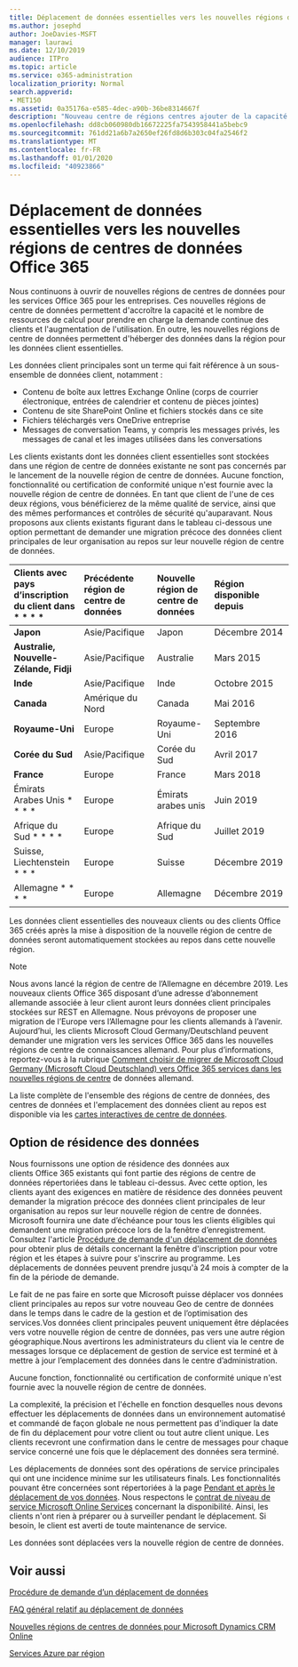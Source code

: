 ```yaml
---
title: Déplacement de données essentielles vers les nouvelles régions de centres de données Office 365
ms.author: josephd
author: JoeDavies-MSFT
manager: laurawi
ms.date: 12/10/2019
audience: ITPro
ms.topic: article
ms.service: o365-administration
localization_priority: Normal
search.appverid:
- MET150
ms.assetid: 0a35176a-e585-4dec-a90b-36be8314667f
description: "Nouveau centre de régions centres ajouter de la capacité et des ressources de calcul pour prendre en charge notre demande de client et sa croissance d’utilisation en cours. En outre, les nouvelles régions de centre de données permettent d'héberger des données dans la région pour les données client essentielles. Le terme « données client essentielles » fait référence à un sous-ensemble de données client définies dans les conditions d'utilisation de Microsoft Online Services : Exchange Onlinecontenu de la boîte aux lettres (corps de courrier électronique, entrées de calendrier et contenu de pièces jointes), SharePoint Onlinecontenu du site et fichiers stockés dans ce site, ainsi que fichiers téléchargés vers OneDrive Entreprise."
ms.openlocfilehash: dd8cb060980db16672225fa7543958441a5bebc9
ms.sourcegitcommit: 761dd21a6b7a2650ef26fd8d6b303c04fa2546f2
ms.translationtype: MT
ms.contentlocale: fr-FR
ms.lasthandoff: 01/01/2020
ms.locfileid: "40923866"
---
```

# <a name="moving-core-data-to-new-office-365-datacenter-geos"></a>Déplacement de données essentielles vers les nouvelles régions de centres de données Office 365

Nous continuons à ouvrir de nouvelles régions de centres de données pour les services Office 365 pour les entreprises. Ces nouvelles régions de centre de données permettent d'accroître la capacité et le nombre de ressources de calcul pour prendre en charge la demande continue des clients et l'augmentation de l'utilisation. En outre, les nouvelles régions de centre de données permettent d'héberger des données dans la région pour les données client essentielles. 

Les données client principales sont un terme qui fait référence à un sous-ensemble de données client, notamment : 
- Contenu de boîte aux lettres Exchange Online (corps de courrier électronique, entrées de calendrier et contenu de pièces jointes)
- Contenu de site SharePoint Online et fichiers stockés dans ce site
- Fichiers téléchargés vers OneDrive entreprise
- Messages de conversation Teams, y compris les messages privés, les messages de canal et les images utilisées dans les conversations
  
Les clients existants dont les données client essentielles sont stockées dans une région de centre de données existante ne sont pas concernés par le lancement de la nouvelle région de centre de données. Aucune fonction, fonctionnalité ou certification de conformité unique n'est fournie avec la nouvelle région de centre de données. En tant que client de l'une de ces deux régions, vous bénéficierez de la même qualité de service, ainsi que des mêmes performances et contrôles de sécurité qu'auparavant. Nous proposons aux clients existants figurant dans le tableau ci-dessous une option permettant de demander une migration précoce des données client principales de leur organisation au repos sur leur nouvelle région de centre de données.
  
|Clients avec pays d’inscription du client dans * * * *|****Précédente région de centre de données****|****Nouvelle région de centre de données****|****Région disponible depuis****|
|:-----|:-----|:-----|:-----|
|****Japon****| Asie/Pacifique | Japon | Décembre 2014 |
|****Australie, Nouvelle-Zélande, Fidji****| Asie/Pacifique | Australie | Mars 2015 |
|****Inde****| Asie/Pacifique | Inde | Octobre 2015 |
|****Canada****| Amérique du Nord | Canada | Mai 2016 |
|****Royaume-Uni****| Europe | Royaume-Uni | Septembre 2016 |
|****Corée du Sud****| Asie/Pacifique | Corée du Sud | Avril 2017 |
|****France****| Europe | France | Mars 2018 |
|Émirats Arabes Unis * * * *| Europe | Émirats arabes unis | Juin 2019 |
|Afrique du Sud * * * *| Europe | Afrique du Sud | Juillet 2019 |
|Suisse, Liechtenstein * * *| Europe | Suisse | Décembre 2019 |
|Allemagne * * * *| Europe | Allemagne | Décembre 2019 |
  
Les données client essentielles des nouveaux clients ou des clients Office 365 créés après la mise à disposition de la nouvelle région de centre de données seront automatiquement stockées au repos dans cette nouvelle région.


>[!Note]
>Nous avons lancé la région de centre de l’Allemagne en décembre 2019. Les nouveaux clients Office 365 disposant d’une adresse d’abonnement allemande associée à leur client auront leurs données client principales stockées sur REST en Allemagne. Nous prévoyons de proposer une migration de l’Europe vers l’Allemagne pour les clients allemands à l’avenir. Aujourd’hui, les clients Microsoft Cloud Germany/Deutschland peuvent demander une migration vers les services Office 365 dans les nouvelles régions de centre de connaissances allemand. Pour plus d’informations, reportez-vous à la rubrique [Comment choisir de migrer de Microsoft Cloud Germany (Microsoft Cloud Deutschland) vers Office 365 services dans les nouvelles régions de centre](https://aka.ms/office365germanymoveoptin) de données allemand.
>
  
La liste complète de l'ensemble des régions de centre de données, des centres de données et l'emplacement des données client au repos est disponible via les [cartes interactives de centre de données](https://office.com/datamaps). 
  
## <a name="data-residency-option"></a>Option de résidence des données

Nous fournissons une option de résidence des données aux clients Office 365 existants qui font partie des régions de centre de données répertoriées dans le tableau ci-dessus. Avec cette option, les clients ayant des exigences en matière de résidence des données peuvent demander la migration précoce des données client principales de leur organisation au repos sur leur nouvelle région de centre de données.  Microsoft fournira une date d’échéance pour tous les clients éligibles qui demandent une migration précoce lors de la fenêtre d’enregistrement.  Consultez l'article [Procédure de demande d'un déplacement de données](request-your-data-move.md) pour obtenir plus de détails concernant la fenêtre d'inscription pour votre région et les étapes à suivre pour s'inscrire au programme.  Les déplacements de données peuvent prendre jusqu'à 24 mois à compter de la fin de la période de demande.

Le fait de ne pas faire en sorte que Microsoft puisse déplacer vos données client principales au repos sur votre nouveau Geo de centre de données dans le temps dans le cadre de la gestion et de l’optimisation des services.Vos données client principales peuvent uniquement être déplacées vers votre nouvelle région de centre de données, pas vers une autre région géographique.Nous avertirons les administrateurs du client via le centre de messages lorsque ce déplacement de gestion de service est terminé et à mettre à jour l’emplacement des données dans le centre d’administration.
   
Aucune fonction, fonctionnalité ou certification de conformité unique n'est fournie avec la nouvelle région de centre de données.
    
La complexité, la précision et l'échelle en fonction desquelles nous devons effectuer les déplacements de données dans un environnement automatisé et commandé de façon globale ne nous permettent pas d'indiquer la date de fin du déplacement pour votre client ou tout autre client unique. Les clients recevront une confirmation dans le centre de messages pour chaque service concerné une fois que le déplacement des données sera terminé. 
    
Les déplacements de données sont des opérations de service principales qui ont une incidence minime sur les utilisateurs finals. Les fonctionnalités pouvant être concernées sont répertoriées à la page [Pendant et après le déplacement de vos données](during-and-after-your-data-move.md). Nous respectons le [contrat de niveau de service Microsoft Online Services](https://go.microsoft.com/fwlink/p/?LinkId=523897) concernant la disponibilité. Ainsi, les clients n'ont rien à préparer ou à surveiller pendant le déplacement. Si besoin, le client est averti de toute maintenance de service. 

Les données sont déplacées vers la nouvelle région de centre de données.
    
## <a name="related-topics"></a>Voir aussi 
 
[Procédure de demande d’un déplacement de données](request-your-data-move.md)
    
[FAQ général relatif au déplacement de données](data-move-faq.md)
  
[Nouvelles régions de centres de données pour Microsoft Dynamics CRM Online](https://go.microsoft.com/fwlink/p/?Linkid=615924)
  
[Services Azure par région](https://azure.microsoft.com/regions/)
